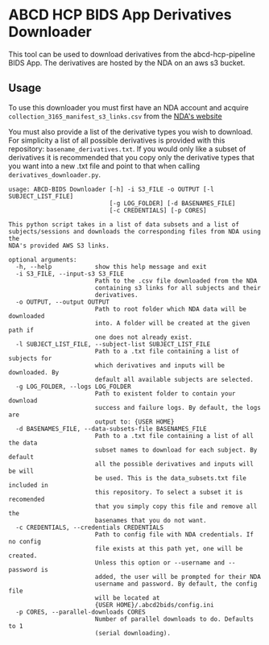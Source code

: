 # ABCD HCP BIDS App Derivatives Downloader

This tool can be used to download derivatives from the abcd-hcp-pipeline BIDS App. The derivatives are hosted by the NDA on an aws s3 bucket. 


## Usage

To use this downloader you must first have an NDA account and acquire `collection_3165_manifest_s3_links.csv` from the [NDA's website](https://ndar.nih.gov/)

You must also provide a list of the derivative types you wish to download. For simplicity a list of all possible derivatives is provided with this repository: `basename_derivatives.txt`. If you would only like a subset of derivatives it is recommended that you copy only the derivative types that you want into a new .txt file and point to that when calling `derivatives_downloader.py`.

```
usage: ABCD-BIDS Downloader [-h] -i S3_FILE -o OUTPUT [-l SUBJECT_LIST_FILE]
                            [-g LOG_FOLDER] [-d BASENAMES_FILE]
                            [-c CREDENTIALS] [-p CORES]

This python script takes in a list of data subsets and a list of
subjects/sessions and downloads the corresponding files from NDA using the
NDA's provided AWS S3 links.

optional arguments:
  -h, --help            show this help message and exit
  -i S3_FILE, --input-s3 S3_FILE
                        Path to the .csv file downloaded from the NDA
                        containing s3 links for all subjects and their
                        derivatives.
  -o OUTPUT, --output OUTPUT
                        Path to root folder which NDA data will be downloaded
                        into. A folder will be created at the given path if
                        one does not already exist.
  -l SUBJECT_LIST_FILE, --subject-list SUBJECT_LIST_FILE
                        Path to a .txt file containing a list of subjects for
                        which derivatives and inputs will be downloaded. By
                        default all available subjects are selected.
  -g LOG_FOLDER, --logs LOG_FOLDER
                        Path to existent folder to contain your download
                        success and failure logs. By default, the logs are
                        output to: {USER HOME}
  -d BASENAMES_FILE, --data-subsets-file BASENAMES_FILE
                        Path to a .txt file containing a list of all the data
                        subset names to download for each subject. By default
                        all the possible derivatives and inputs will be will
                        be used. This is the data_subsets.txt file included in
                        this repository. To select a subset it is recomended
                        that you simply copy this file and remove all the
                        basenames that you do not want.
  -c CREDENTIALS, --credentials CREDENTIALS
                        Path to config file with NDA credentials. If no config
                        file exists at this path yet, one will be created.
                        Unless this option or --username and --password is
                        added, the user will be prompted for their NDA
                        username and password. By default, the config file
                        will be located at
                        {USER HOME}/.abcd2bids/config.ini
  -p CORES, --parallel-downloads CORES
                        Number of parallel downloads to do. Defaults to 1
                        (serial downloading).

``` 

